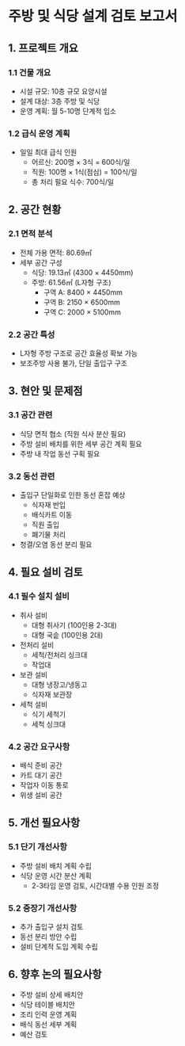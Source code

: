 # 주방 및 식당 설계 검토 보고서

## 1. 프로젝트 개요

### 1.1 건물 개요

- 시설 규모: 10층 규모 요양시설
- 설계 대상: 3층 주방 및 식당
- 운영 계획: 월 5-10명 단계적 입소

### 1.2 급식 운영 계획

- 일일 최대 급식 인원
  - 어르신: 200명 × 3식 = 600식/일
  - 직원: 100명 × 1식(점심) = 100식/일
  - 총 처리 필요 식수: 700식/일

## 2. 공간 현황

### 2.1 면적 분석

- 전체 가용 면적: 80.69㎡
- 세부 공간 구성
  - 식당: 19.13㎡ (4300 × 4450mm)
  - 주방: 61.56㎡ (L자형 구조)
    - 구역 A: 8400 × 4450mm
    - 구역 B: 2150 × 6500mm
    - 구역 C: 2000 × 5100mm

### 2.2 공간 특성

- L자형 주방 구조로 공간 효율성 확보 가능
- 보조주방 사용 불가, 단일 출입구 구조

## 3. 현안 및 문제점

### 3.1 공간 관련

- 식당 면적 협소 (직원 식사 분산 필요)
- 주방 설비 배치를 위한 세부 공간 계획 필요
- 주방 내 작업 동선 구획 필요

### 3.2 동선 관련

- 출입구 단일화로 인한 동선 혼잡 예상
  - 식자재 반입
  - 배식카트 이동
  - 직원 출입
  - 폐기물 처리
- 청결/오염 동선 분리 필요

## 4. 필요 설비 검토

### 4.1 필수 설치 설비

- 취사 설비
  - 대형 취사기 (100인용 2-3대)
  - 대형 국솥 (100인용 2대)
- 전처리 설비
  - 세척/전처리 싱크대
  - 작업대
- 보관 설비
  - 대형 냉장고/냉동고
  - 식자재 보관장
- 세척 설비
  - 식기 세척기
  - 세척 싱크대

### 4.2 공간 요구사항

- 배식 준비 공간
- 카트 대기 공간
- 작업자 이동 통로
- 위생 설비 공간

## 5. 개선 필요사항

### 5.1 단기 개선사항

- 주방 설비 배치 계획 수립
- 식당 운영 시간 분산 계획
  - 2-3타임 운영 검토, 시간대별 수용 인원 조정

### 5.2 중장기 개선사항

- 추가 출입구 설치 검토
- 동선 분리 방안 수립
- 설비 단계적 도입 계획 수립

## 6. 향후 논의 필요사항

- 주방 설비 상세 배치안
- 식당 테이블 배치안
- 조리 인력 운영 계획
- 배식 동선 세부 계획
- 예산 검토
